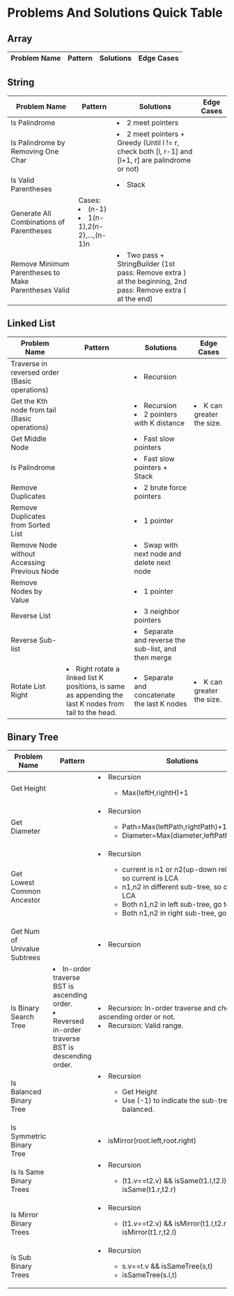 # Problems And Solutions Quick Table

## Array
| Problem Name | Pattern | Solutions | Edge Cases |
|----|----|----|----|

## String
| Problem Name | Pattern | Solutions | Edge Cases |
|----|----|----|----|
| Is Palindrome | | <li>2 meet pointers | |
| Is Palindrome by Removing One Char | | <li>2 meet pointers + Greedy (Until l != r, check both [l, r-1] and [l+1, r] are palindrome or not) | |
| Is Valid Parentheses | | <li>Stack | |
| Generate All Combinations of Parentheses | Cases: <li>(n-1)<li>1(n-1),2(n-2),...,(n-1)n | | |
| Remove Minimum Parentheses to Make Parentheses Valid | | <li>Two pass + StringBuilder (1st pass: Remove extra ) at the beginning, 2nd pass: Remove extra ( at the end) | |

## Linked List
| Problem Name | Pattern | Solutions | Edge Cases |
|----|----|----|----|
| Traverse in reversed order (Basic operations) | | <li>Recursion | |
| Get the Kth node from tail (Basic operations) | | <li>Recursion<li>2 pointers with K distance | <li>K can greater the size. |
| Get Middle Node | | <li>Fast slow pointers | | 
| Is Palindrome | | <li>Fast slow pointers + Stack | |
| Remove Duplicates | | <li>2 brute force pointers | |
| Remove Duplicates from Sorted List | | <li>1 pointer | |
| Remove Node without Accessing Previous Node | | <li>Swap with next node and delete next node | |
| Remove Nodes by Value | | <li>1 pointer | |
| Reverse List | | <li>3 neighbor pointers | |
| Reverse Sub-list | | <li>Separate and reverse the sub-list, and then merge | |
| Rotate List Right | <li>Right rotate a linked list K positions, is same as appending the last K nodes from tail to the head. | <li>Separate and concatenate the last K nodes | <li>K can greater the size. |
  
## Binary Tree
| Problem Name | Pattern | Solutions | Edge Cases |
|----|----|----|----|
| Get Height | | <li>Recursion<ul><ul><li>Max(leftH,rightH)+1</ul></ul> | |
| Get Diameter | | <li>Recursion<ul><ul><li>Path=Max(leftPath,rightPath)+1<li>Diameter=Max(diameter,leftPath+rightPath)</ul></ul> | |
| Get Lowest Common Ancestor | | <li>Recursion<ul><ul><li>current is n1 or n2(up-down relationship), so current is LCA<li>n1,n2 in different sub-tree, so current is LCA<li>Both n1,n2 in left sub-tree, go to left<li>Both n1,n2 in right sub-tree, go to right</ul></ul> | |
| Get Num of Univalue Subtrees | | <li>Recursion | |
| Is Binary Search Tree | <li>In-order traverse BST is ascending order.<li>Reversed in-order traverse BST is descending order. | <li>Recursion: In-order traverse and check it is ascending order or not.<li>Recursion: Valid range. | |
| Is Balanced Binary Tree | | <li>Recursion<ul><ul><li>Get Height<li>Use (-1) to indicate the sub-tree is not balanced.</ul></ul> | |
| Is Symmetric Binary Tree | | <li>isMirror(root.left,root.right) | |
| Is Is Same Binary Trees | | <li>Recursion<ul><ul><li>(t1.v==t2.v) && isSame(t1.l,t2.l) && isSame(t1.r,t2.r)</ul></ul> | |
| Is Mirror Binary Trees | | <li>Recursion<ul><ul><li>(t1.v==t2.v) && isMirror(t1.l,t2.r) && isMirror(t1.r,t2.l)</ul></ul> | |
| Is Sub Binary Trees | | <li>Recursion<ul><ul><li>s.v==t.v && isSameTree(s,t)<li>isSameTree(s.l,t) || isSameTree(s.r,t)</ul></ul> | |
